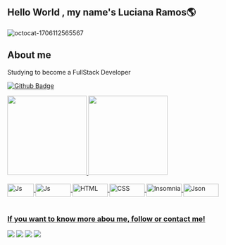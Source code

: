 ## Hello World , my name's Luciana Ramos🌎

![octocat-1706112565567](https://github.com/xluhramosx/xluhramosx/assets/100050957/7a456d7d-e7cc-4797-b3c3-e2934403924c)


## About me

Studying to become a FullStack Developer

[![Github Badge](https://img.shields.io/badge/-Github-000?style=flat-square&logo=Github&logoColor=white&link=LINK_GIT)](LINK_GIT)


 <div>
   <a href="https://github.com/xluhramosx">
   <img height="180em" src="https://github-readme-stats.vercel.app/api?username=xluhramosx&show_icons=true&theme=synthwave&include_all_commits=true&count_private=true"/>
   <img height="180em" src="https://github-readme-stats.vercel.app/api/top-langs/?username=xluhramosx&layout=compact&langs_count=6&theme=synthwave"/>
</div>
    
<div style="display: inline_block"><br>
  <img align="center" alt="Js" height="30" width="60" src="https://img.shields.io/badge/-java-E34A86?style=flat-square&logo=java">
  <img align="center" alt="Js" height="30" width="80" src="https://img.shields.io/badge/JavaScript-323330?style=for-the-badge&logo=javascript&logoColor=F7DF1E">
  <img align="center" alt="HTML" height="30" width="80" src="https://img.shields.io/badge/HTML5-E34F26?style=for-the-badge&logo=html5&logoColor=white">
  <img align="center" alt="CSS" height="30" width="80" src="https://img.shields.io/badge/CSS3-1572B6?style=for-the-badge&logo=css3&logoColor=white">
  <img align="center" alt="Insomnia" height="30" width="80" src="https://img.shields.io/badge/Insomnia-5849be?style=for-the-badge&logo=Insomnia&logoColor=white">
  <img align="center" alt="Json" height="30" width="80" src="https://img.shields.io/badge/json-5E5C5C?style=for-the-badge&logo=json&logoColor=white">
  
 </div>
 
<br>
 
### If you want to know more abou me, follow or contact me!
 
<div> 
  <a href="https://instagram.com/xluh.ramosx" target="_blank"><img src="https://img.shields.io/badge/-Instagram-%23E4405F?style=for-the-badge&logo=instagram&logoColor=white" target="_blank"></a>
 <a href="https://discord.gg/5DVhGKVf4h" target="_blank"><img src="https://img.shields.io/badge/Gmail-D14836?style=for-the-badge&logo=gmail&logoColor=white" target="_blank"></a> 
  <a href = "mailto:ramos.d.luciana@gmail.com"><img src="https://img.shields.io/badge/-Gmail-%23333?style=for-the-badge&logo=gmail&logoColor=white" target="_blank"></a>
  <a href="https://www.linkedin.com/in/lucianaramos23" target="_blank"><img src="https://img.shields.io/badge/-LinkedIn-%230077B5?style=for-the-badge&logo=linkedin&logoColor=white" target="_blank"></a>
</div>
